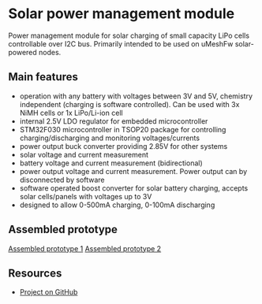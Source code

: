Solar power management module
====================================

Power management module for solar charging of small capacity LiPo cells controllable
over I2C bus. Primarily intended to be used on uMeshFw solar-powered nodes.


Main features
--------------------

  * operation with any battery with voltages between 3V and 5V, chemistry independent
    (charging is software controlled). Can be used with 3x NiMH cells or 1x LiPo/Li-ion cell
  * internal 2.5V LDO regulator for embedded microcontroller
  * STM32F030 microcontroller in TSOP20 package for controlling charging/discharging
    and monitoring voltages/currents
  * power output buck converter providing 2.85V for other systems
  * solar voltage and current measurement
  * battery voltage and current measurement (bidirectional)
  * power output voltage and current measurement. Power output can by disconnected
    by software
  * software operated boost converter for solar battery charging, accepts solar
    cells/panels with voltages up to 3V
  * designed to allow 0-500mA charging, 0-100mA discharging


Assembled prototype
-------------------------

[Assembled prototype 1](img/prototype1.jpg)
[Assembled prototype 2](img/prototype2.jpg)




Resources
--------------------

  * [Project on GitHub](https://github.com/iqyx/solar-pmm)


